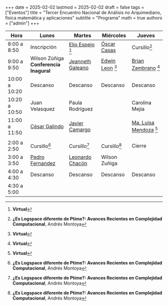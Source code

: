 +++
date      = 2025-02-02
lastmod   = 2025-02-02
draft     = false
tags      = ["Eventos"]
title     = "Tercer Encuentro Nacional de Análisis no Arquimediano, física matemática y aplicaciones"
subtitle  = "Programa"
math      = true
authors   = ["admin"]
+++

Hora         |Lunes        | Martes           | Miércoles        | Jueves
-------------|-------------|------------------|------------------|---------------
8:00 a 8:50  | Inscripción | [Elio Espejo](https://research.nottingham.edu.cn/en/persons/elio-eduardo-espejo-arenas) [^1] | [Óscar Casas](https://matematicas.netlify.app/authors/casas-o/)| Cursillo[^2]
9:00 a 9:50  | Wilson Zúñiga <br> **Conferencia Inagural**| [Jeanneth Galeano](http://www.hermes.unal.edu.co/pages/Docentes/Docente.jsf?u=jgaleanop)| [Edwin Leon](https://riemann.unizar.es/~eleon/) [^1] | [Brian Zambrano](https://sites.google.com/ualberta.ca/ilmee/people/brian-zambrano) [^1]
10:00 a 10:20 | Descanso   |Descanso   |Descanso   |Descanso
10:20 a 10:50  | Juan Velasquez | Paula Rodríguez  |                  | Carolina Mejia 
11:00 a 11:50  | [César Galindo](https://matematicas.uniandes.edu.co/es/profesores/cesar-neyit-galindo-martinez) | [Javier Camargo](https://profesores.uis.edu.co/javier-enrique-camargo-garcia-es/) |                  | [Ma. Luisa Mendoza](https://research.tec.mx/vivo-tec/display/PID_318191) [^1] 
||||
2:00 a 2:50  | Cursillo[^2] | Cursillo[^2] | Cursillo[^2]  | Cierre
3:00 a 3:50  | [Pedro Fernandez](https://sites.google.com/view/pedrofernandofernandezespinosa/home) |[Leonardo Chacón](https://perfilesycapacidades.javeriana.edu.co/en/persons/leonardo.chacon)| Wilson Zuñiga|
4:00 a 4:30 | Descanso   |Descanso   |Descanso   |Descanso
4:30 a 5:00 ||||


[^1]: **Virtual**
[^2]: **¿Es Logspace diferente de Ptime?: Avances Recientes en Complejidad Computacional**, Andrés Montoya






